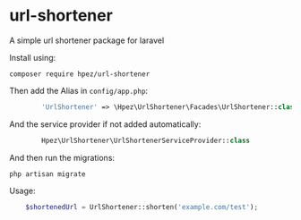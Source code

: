 # url-shortener

A simple url shortener package for laravel

Install using:
```shell script
composer require hpez/url-shortener
```

Then add the Alias in `config/app.php`:
```php        
        'UrlShortener' => \Hpez\UrlShortener\Facades\UrlShortener::class,
```

And the service provider if not added automatically:
```php
        Hpez\UrlShortener\UrlShortenerServiceProvider::class
```

And then run the migrations:
```shell script
php artisan migrate        
```

Usage:
```php
    $shortenedUrl = UrlShortener::shorten('example.com/test');
```
